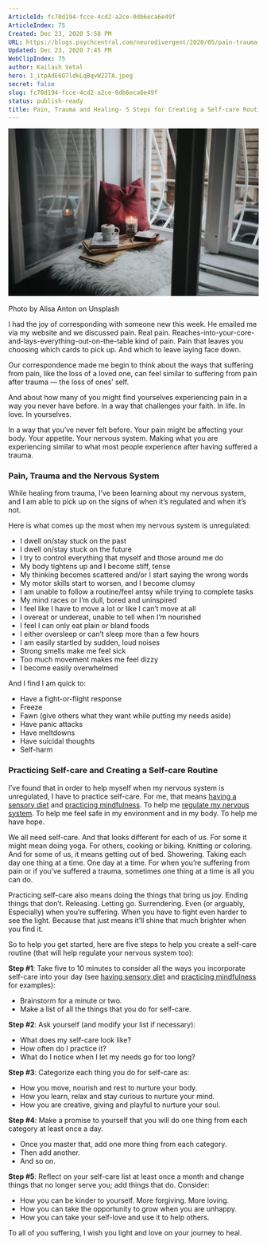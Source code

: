 ```yaml
---
ArticleId: fc70d194-fcce-4cd2-a2ce-0db6eca6e49f
ArticleIndex: 75
Created: Dec 23, 2020 5:58 PM
URL: https://blogs.psychcentral.com/neurodivergent/2020/05/pain-trauma-and-healing-5-steps-for-creating-a-self-care-routine-to-regulate-your-nervous-system/
Updated: Dec 23, 2020 7:45 PM
WebClipIndex: 75
author: Kailash Vetal
hero: 1_itpAdE6O7ldkLqBqvW2ZTA.jpeg
secret: false
slug: fc70d194-fcce-4cd2-a2ce-0db6eca6e49f
status: publish-ready
title: Pain, Trauma and Healing- 5 Steps for Creating a Self-care Routine to Regulate Your Nervous System
---
```

![75%2043ba8af0de5743e2b3da583b9ce79dbc/self-care-2_Photo-by-Alisa-Anton-on-Unsplash-2048x1365.jpg](75%2043ba8af0de5743e2b3da583b9ce79dbc/self-care-2_Photo-by-Alisa-Anton-on-Unsplash-2048x1365.jpg)

Photo by Alisa Anton on Unsplash

I had the joy of corresponding with someone new this week. He emailed me via my website and we discussed pain. Real pain. Reaches-into-your-core-and-lays-everything-out-on-the-table kind of pain. Pain that leaves you choosing which cards to pick up. And which to leave laying face down.

Our correspondence made me begin to think about the ways that suffering from pain, like the loss of a loved one, can feel similar to suffering from pain after trauma — the loss of ones’ self.

And about how many of you might find yourselves experiencing pain in a way you never have before. In a way that challenges your faith. In life. In love. In yourselves.

In a way that you’ve never felt before. Your pain might be affecting your body. Your appetite. Your nervous system. Making what you are experiencing similar to what most people experience after having suffered a trauma.

### **Pain, Trauma and the Nervous System**

While healing from trauma, I’ve been learning about my nervous system, and I am able to pick up on the signs of when it’s regulated and when it’s not.

Here is what comes up the most when my nervous system is unregulated:

- I dwell on/stay stuck on the past
- I dwell on/stay stuck on the future
- I try to control everything that myself and those around me do
- My body tightens up and I become stiff, tense
- My thinking becomes scattered and/or I start saying the wrong words
- My motor skills start to worsen, and I become clumsy
- I am unable to follow a routine/feel antsy while trying to complete tasks
- My mind races or I’m dull, bored and uninspired
- I feel like I have to move a lot or like I can’t move at all
- I overeat or undereat, unable to tell when I’m nourished
- I feel I can only eat plain or bland foods
- I either oversleep or can’t sleep more than a few hours
- I am easily startled by sudden, loud noises
- Strong smells make me feel sick
- Too much movement makes me feel dizzy
- I become easily overwhelmed

And I find I am quick to:

- Have a fight-or-flight response
- Freeze
- Fawn (give others what they want while putting my needs aside)
- Have panic attacks
- Have meltdowns
- Have suicidal thoughts
- Self-harm

### **Practicing Self-care and Creating a Self-care Routine**

I’ve found that in order to help myself when my nervous system is unregulated, I have to practice self-care. For me, that means [having a sensory diet](https://blogs.psychcentral.com/neurodivergent/2018/11/how-having-a-sensory-diet-helps-sensory-processing/) and [practicing mindfulness](https://www.jennagracewrite.com/creating-mindfulness). To help me [regulate my nervous system](https://blogs.psychcentral.com/neurodivergent/2019/05/neurodiversity-and-fight-or-flight-response-how-occupational-therapy-saved-my-life-by-teaching-me-to-regulate-my-nervous-system-and-the-16-things-ive-learned/). To help me feel safe in my environment and in my body. To help me have hope.

We all need self-care. And that looks different for each of us. For some it might mean doing yoga. For others, cooking or biking. Knitting or coloring. And for some of us, it means getting out of bed. Showering. Taking each day one thing at a time. One day at a time. For when you’re suffering from pain or if you’ve suffered a trauma, sometimes one thing at a time is all you can do.

Practicing self-care also means doing the things that bring us joy. Ending things that don’t. Releasing. Letting go. Surrendering. Even (or arguably, Especially) when you’re suffering. When you have to fight even harder to see the light. Because that just means it’ll shine that much brighter when you find it.

So to help you get started, here are five steps to help you create a self-care routine (that will help regulate your nervous system too):

**Step #1**: Take five to 10 minutes to consider all the ways you incorporate self-care into your day (see [having sensory diet](https://blogs.psychcentral.com/neurodivergent/2018/11/how-having-a-sensory-diet-helps-sensory-processing/) and [practicing mindfulness](https://www.jennagracewrite.com/creating-mindfulness) for examples):

- Brainstorm for a minute or two.
- Make a list of all the things that you do for self-care.

**Step #2**: Ask yourself (and modify your list if necessary):

- What does my self-care look like?
- How often do I practice it?
- What do I notice when I let my needs go for too long?

**Step #3**: Categorize each thing you do for self-care as:

- How you move, nourish and rest to nurture your body.
- How you learn, relax and stay curious to nurture your mind.
- How you are creative, giving and playful to nurture your soul.

**Step #4**: Make a promise to yourself that you will do one thing from each category at least once a day.

- Once you master that, add one more thing from each category.
- Then add another.
- And so on.

**Step #5**: Reflect on your self-care list at least once a month and change things that no longer serve you; add things that do. Consider:

- How you can be kinder to yourself. More forgiving. More loving.
- How you can take the opportunity to grow when you are unhappy.
- How you can take your self-love and use it to help others.

To all of you suffering, I wish you light and love on your journey to heal.
